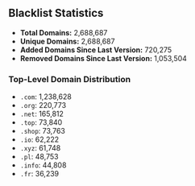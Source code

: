 ## Blacklist Statistics

- **Total Domains:** 2,688,687
- **Unique Domains:** 2,688,687
- **Added Domains Since Last Version:** 720,275
- **Removed Domains Since Last Version:** 1,053,504

### Top-Level Domain Distribution

-  `.com`: 1,238,628
-  `.org`: 220,773
-  `.net`: 165,812
-  `.top`: 73,840
-  `.shop`: 73,763
-  `.io`: 62,222
-  `.xyz`: 61,748
-  `.pl`: 48,753
-  `.info`: 44,808
-  `.fr`: 36,239
